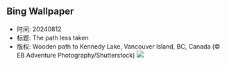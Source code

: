 ## Bing Wallpaper
- 时间: 20240812
- 标题: The path less taken
- 版权: Wooden path to Kennedy Lake, Vancouver Island, BC, Canada (© EB Adventure Photography/Shutterstock)
![](https://cn.bing.com/th?id=OHR.TofinoVancouver_EN-US1466348668_UHD.jpg&rf=LaDigue_UHD.jpg&pid=hp&w=3840&h=2160&rs=1&c=4)
